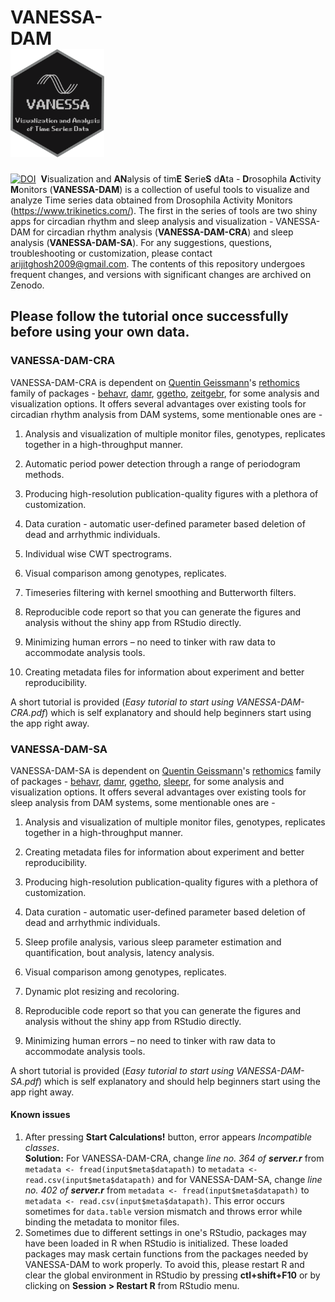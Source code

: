 # VANESSA-DAM&nbsp;&nbsp;&nbsp;&nbsp;&nbsp;&nbsp;&nbsp;&nbsp;&nbsp;&nbsp;&nbsp;&nbsp;&nbsp;&nbsp;&nbsp;&nbsp;&nbsp;&nbsp;&nbsp;&nbsp;&nbsp;&nbsp;&nbsp;&nbsp;&nbsp;&nbsp;&nbsp;&nbsp;&nbsp;&nbsp;&nbsp;&nbsp;&nbsp;&nbsp;&nbsp;&nbsp;&nbsp;&nbsp;&nbsp;&nbsp;&nbsp;&nbsp;&nbsp;&nbsp;&nbsp;&nbsp;&nbsp;&nbsp;<img src="VANESSA-DAM-CRA/VANESSA_hex.png" alt="VANESSA hex" width="150" />
 [![DOI](https://zenodo.org/badge/326950938.svg)](https://zenodo.org/badge/latestdoi/326950938)&nbsp;
**V**isualization and **AN**alysis of tim**E** **S**erie**S** d**A**ta - **D**rosophila **A**ctivity **M**onitors (**VANESSA-DAM**) is a collection of useful tools to visualize and analyze Time series data obtained from Drosophila Activity Monitors (https://www.trikinetics.com/). The first in the series of tools are two shiny apps for circadian rhythm and sleep analysis and visualization - VANESSA-DAM for circadian rhythm analysis (**VANESSA-DAM-CRA**) and sleep analysis (**VANESSA-DAM-SA**). For any suggestions, questions, troubleshooting or customization, please contact arijitghosh2009@gmail.com. The contents of this repository undergoes frequent changes, and versions with significant changes are archived on Zenodo.
## **Please follow the tutorial once successfully before using your own data.**

### **VANESSA-DAM-CRA**

VANESSA-DAM-CRA is dependent on [Quentin Geissmann](https://github.com/qgeissmann)'s [rethomics](https://github.com/rethomics) family of packages - [behavr](https://github.com/rethomics/behavr), [damr](https://github.com/rethomics/damr), [ggetho](https://github.com/rethomics/ggetho), [zeitgebr](https://github.com/rethomics/zeitgebr), for some analysis and visualization options. It offers several advantages over existing tools for circadian rhythm analysis from DAM systems, some mentionable ones are - 

1.  Analysis and visualization of multiple monitor files, genotypes, replicates together in a high-throughput manner.

2.  Automatic period power detection through a range of periodogram methods.

3. Producing high-resolution publication-quality figures with a plethora of customization.

4. Data curation - automatic user-defined parameter based deletion of dead and arrhythmic individuals.

5. Individual wise CWT spectrograms.

6. Visual comparison among genotypes, replicates.

7. Timeseries filtering with kernel smoothing and Butterworth filters.

8. Reproducible code report so that you can generate the figures and analysis without the shiny app from RStudio directly.

9. Minimizing human errors – no need to tinker with raw data to accommodate analysis tools.

10. Creating metadata files for information about experiment and better reproducibility.

A short tutorial is provided (*Easy tutorial to start using VANESSA-DAM-CRA.pdf*) which is self explanatory and should help beginners start using the app right away.

### **VANESSA-DAM-SA**

VANESSA-DAM-SA is dependent on [Quentin Geissmann](https://github.com/qgeissmann)'s [rethomics](https://github.com/rethomics) family of packages - [behavr](https://github.com/rethomics/behavr), [damr](https://github.com/rethomics/damr), [ggetho](https://github.com/rethomics/ggetho), [sleepr](https://github.com/rethomics/sleepr), for some analysis and visualization options. It offers several advantages over existing tools for sleep analysis from DAM systems, some mentionable ones are - 

1. Analysis and visualization of multiple monitor files, genotypes, replicates together in a high-throughput manner.

2. Creating metadata files for information about experiment and better reproducibility.

3. Producing high-resolution publication-quality figures with a plethora of customization.

4. Data curation - automatic user-defined parameter based deletion of dead and arrhythmic individuals.

5. Sleep profile analysis, various sleep parameter estimation and quantification, bout analysis, latency analysis.

6. Visual comparison among genotypes, replicates.

7. Dynamic plot resizing and recoloring.

8. Reproducible code report so that you can generate the figures and analysis without the shiny app from RStudio directly.

9. Minimizing human errors – no need to tinker with raw data to accommodate analysis tools.

A short tutorial is provided (*Easy tutorial to start using VANESSA-DAM-SA.pdf*) which is self explanatory and should help beginners start using the app right away.

#### Known issues
1. After pressing **Start Calculations!** button, error appears _Incompatible classes_.\
**Solution:** For VANESSA-DAM-CRA, change _line no. 364 of **server.r**_ from ```metadata <- fread(input$meta$datapath)``` to ```metadata <- read.csv(input$meta$datapath)``` and for VANESSA-DAM-SA, change _line no. 402 of **server.r**_ from ```metadata <- fread(input$meta$datapath)``` to ```metadata <- read.csv(input$meta$datapath)```. This error occurs sometimes for ```data.table``` version mismatch and throws error while binding the metadata to monitor files.
2. Sometimes due to different settings in one's RStudio, packages may have been loaded in R when RStudio is initialized. These loaded packages may mask certain functions from the packages needed by VANESSA-DAM to work properly. To avoid this, please restart R and clear the global environment in RStudio by pressing **ctl+shift+F10** or by clicking on **Session > Restart R** from RStudio menu.
